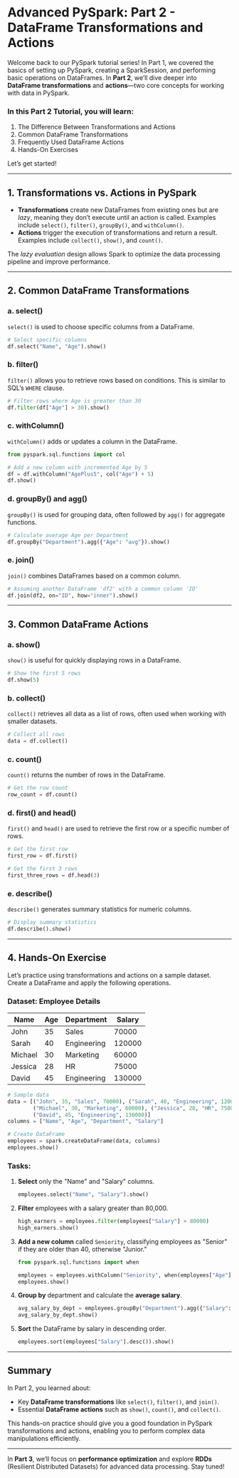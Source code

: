 
# **Advanced PySpark: Part 2 - DataFrame Transformations and Actions**

Welcome back to our PySpark tutorial series! In Part 1, we covered the basics of setting up PySpark, creating a SparkSession, and performing basic operations on DataFrames. In **Part 2**, we’ll dive deeper into **DataFrame transformations** and **actions**—two core concepts for working with data in PySpark.

### **In this Part 2 Tutorial, you will learn:**
1. The Difference Between Transformations and Actions
2. Common DataFrame Transformations
3. Frequently Used DataFrame Actions
4. Hands-On Exercises

Let’s get started!

---

## **1. Transformations vs. Actions in PySpark**

- **Transformations** create new DataFrames from existing ones but are *lazy*, meaning they don’t execute until an action is called. Examples include `select()`, `filter()`, `groupBy()`, and `withColumn()`.
- **Actions** trigger the execution of transformations and return a result. Examples include `collect()`, `show()`, and `count()`.

The *lazy evaluation* design allows Spark to optimize the data processing pipeline and improve performance.

---

## **2. Common DataFrame Transformations**

### a. **select()**

`select()` is used to choose specific columns from a DataFrame.

```python
# Select specific columns
df.select("Name", "Age").show()
```

### b. **filter()**

`filter()` allows you to retrieve rows based on conditions. This is similar to SQL’s `WHERE` clause.

```python
# Filter rows where Age is greater than 30
df.filter(df["Age"] > 30).show()
```

### c. **withColumn()**

`withColumn()` adds or updates a column in the DataFrame.

```python
from pyspark.sql.functions import col

# Add a new column with incremented Age by 5
df = df.withColumn("AgePlus5", col("Age") + 5)
df.show()
```

### d. **groupBy() and agg()**

`groupBy()` is used for grouping data, often followed by `agg()` for aggregate functions.

```python
# Calculate average Age per Department
df.groupBy("Department").agg({"Age": "avg"}).show()
```

### e. **join()**

`join()` combines DataFrames based on a common column.

```python
# Assuming another DataFrame 'df2' with a common column 'ID'
df.join(df2, on="ID", how="inner").show()
```

---

## **3. Common DataFrame Actions**

### a. **show()**

`show()` is useful for quickly displaying rows in a DataFrame.

```python
# Show the first 5 rows
df.show(5)
```

### b. **collect()**

`collect()` retrieves all data as a list of rows, often used when working with smaller datasets.

```python
# Collect all rows
data = df.collect()
```

### c. **count()**

`count()` returns the number of rows in the DataFrame.

```python
# Get the row count
row_count = df.count()
```

### d. **first() and head()**

`first()` and `head()` are used to retrieve the first row or a specific number of rows.

```python
# Get the first row
first_row = df.first()

# Get the first 3 rows
first_three_rows = df.head(3)
```

### e. **describe()**

`describe()` generates summary statistics for numeric columns.

```python
# Display summary statistics
df.describe().show()
```

---

## **4. Hands-On Exercise**

Let’s practice using transformations and actions on a sample dataset. Create a DataFrame and apply the following operations.

### **Dataset: Employee Details**

| Name     | Age | Department  | Salary |
|----------|-----|-------------|--------|
| John     | 35  | Sales       | 70000  |
| Sarah    | 40  | Engineering | 120000 |
| Michael  | 30  | Marketing   | 60000  |
| Jessica  | 28  | HR          | 75000  |
| David    | 45  | Engineering | 130000 |

```python
# Sample data
data = [("John", 35, "Sales", 70000), ("Sarah", 40, "Engineering", 120000),
        ("Michael", 30, "Marketing", 60000), ("Jessica", 28, "HR", 75000),
        ("David", 45, "Engineering", 130000)]
columns = ["Name", "Age", "Department", "Salary"]

# Create DataFrame
employees = spark.createDataFrame(data, columns)
employees.show()
```

### **Tasks:**

1. **Select** only the "Name" and "Salary" columns.
   ```python
   employees.select("Name", "Salary").show()
   ```

2. **Filter** employees with a salary greater than 80,000.
   ```python
   high_earners = employees.filter(employees["Salary"] > 80000)
   high_earners.show()
   ```

3. **Add a new column** called `Seniority`, classifying employees as "Senior" if they are older than 40, otherwise "Junior."
   ```python
   from pyspark.sql.functions import when

   employees = employees.withColumn("Seniority", when(employees["Age"] > 40, "Senior").otherwise("Junior"))
   employees.show()
   ```

4. **Group by** department and calculate the **average salary**.
   ```python
   avg_salary_by_dept = employees.groupBy("Department").agg({"Salary": "avg"})
   avg_salary_by_dept.show()
   ```

5. **Sort** the DataFrame by salary in descending order.
   ```python
   employees.sort(employees["Salary"].desc()).show()
   ```

---

## **Summary**

In Part 2, you learned about:
- Key **DataFrame transformations** like `select()`, `filter()`, and `join()`.
- Essential **DataFrame actions** such as `show()`, `count()`, and `collect()`.

This hands-on practice should give you a good foundation in PySpark transformations and actions, enabling you to perform complex data manipulations efficiently.

---

In **Part 3**, we’ll focus on **performance optimization** and explore **RDDs** (Resilient Distributed Datasets) for advanced data processing. Stay tuned!
